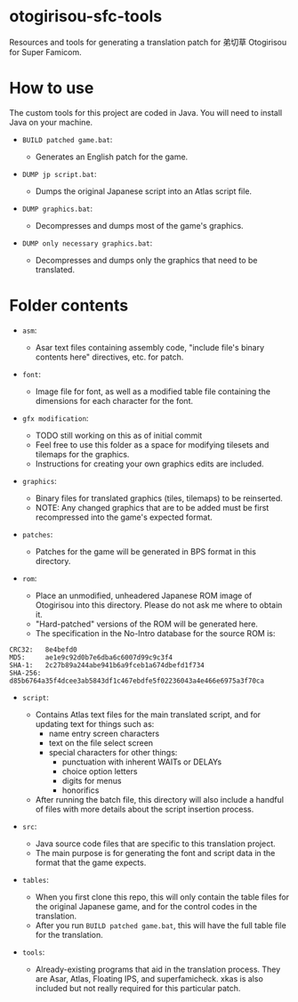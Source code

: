 # otogirisou-sfc-tools
Resources and tools for generating a translation patch for 弟切草 Otogirisou for Super Famicom.

# How to use

The custom tools for this project are coded in Java. You will need to install Java on your machine.

- `BUILD patched game.bat`:
  - Generates an English patch for the game.

- `DUMP jp script.bat`:
  - Dumps the original Japanese script into an Atlas script file.

- `DUMP graphics.bat`:
  - Decompresses and dumps most of the game's graphics.

- `DUMP only necessary graphics.bat`:
  - Decompresses and dumps only the graphics that need to be translated.

# Folder contents
- `asm`:
  - Asar text files containing assembly code, "include file's binary contents here" directives, etc. for patch.

- `font`:
  - Image file for font, as well as a modified table file containing the dimensions for each character for the font.

- `gfx modification`:
  - TODO still working on this as of initial commit
  - Feel free to use this folder as a space for modifying tilesets and tilemaps for the graphics.
  - Instructions for creating your own graphics edits are included.

- `graphics`: 
  - Binary files for translated graphics (tiles, tilemaps) to be reinserted.
  - NOTE: Any changed graphics that are to be added must be first recompressed into the game's expected format.

- `patches`:
  - Patches for the game will be generated in BPS format in this directory.

- `rom`:
  - Place an unmodified, unheadered Japanese ROM image of Otogirisou into this directory. Please do not ask me where to obtain it.
  - "Hard-patched" versions of the ROM will be generated here.
  - The specification in the No-Intro database for the source ROM is:
```
CRC32:   8e4befd0
MD5:     ae1e9c92d0b7e6dba6c6007d99c9c3f4
SHA-1:   2c27b89a244abe941b6a9fceb1a674dbefd1f734
SHA-256: d85b6764a35f4dcee3ab5843df1c467ebdfe5f02236043a4e466e6975a3f70ca
```

- `script`:
  - Contains Atlas text files for the main translated script, and for updating text for things such as:
    - name entry screen characters
    - text on the file select screen
    - special characters for other things:
      - punctuation with inherent WAITs or DELAYs
      - choice option letters
      - digits for menus
      - honorifics
  - After running the batch file, this directory will also include a handful of files with more details about the script insertion process.

- `src`:
  - Java source code files that are specific to this translation project.
  - The main purpose is for generating the font and script data in the format that the game expects.

- `tables`:
  - When you first clone this repo, this will only contain the table files for the original Japanese game, and for the control codes in the translation.
  - After you run `BUILD patched game.bat`, this will have the full table file for the translation.

- `tools`:
  - Already-existing programs that aid in the translation process. They are Asar, Atlas, Floating IPS, and superfamicheck. xkas is also included but not really required for this particular patch.
